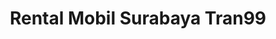 ---
language: id
layout: urlforward
icon: https://cloud.klikada.com/image/tran99-icon.png
title: Rental Mobil Surabaya Tran99
description: Ini adalah link untuk memberikan rating Tran99.com di Google
permalink: /tran99/
link: https://search.google.com/local/writereview?placeid=ChIJfZE8s9_l1y0RgDxQ3v1-Res
---